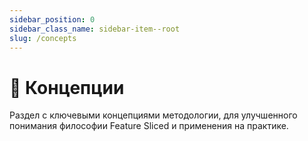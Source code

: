 ```yaml
---
sidebar_position: 0
sidebar_class_name: sidebar-item--root
slug: /concepts
---
```


# 🧩 Концепции

<p class="summary">
Раздел с ключевыми концепциями методологии, для улучшенного понимания философии Feature Sliced и применения на практике.
</p>
